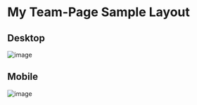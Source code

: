 # My Team-Page Sample Layout

## Desktop
![image](https://user-images.githubusercontent.com/113358424/221360192-48d69e28-3a2e-4863-9360-8950a31264ad.png)


## Mobile
![image](https://user-images.githubusercontent.com/113358424/221360227-540f6b6a-eccd-45a4-b286-12980fda2f56.png)
